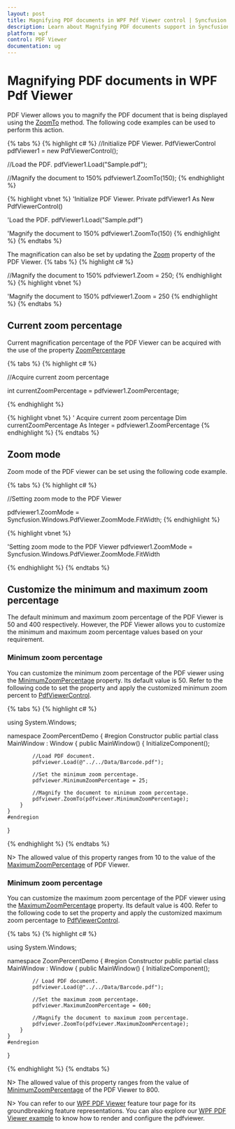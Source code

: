 ```yaml
---
layout: post
title: Magnifying PDF documents in WPF Pdf Viewer control | Syncfusion
description: Learn about Magnifying PDF documents support in Syncfusion WPF Pdf Viewer control, its elements and more.
platform: wpf
control: PDF Viewer
documentation: ug
---
```


# Magnifying PDF documents in WPF Pdf Viewer

PDF Viewer allows you to magnify the PDF document that is being displayed using the [ZoomTo](https://help.syncfusion.com/cr/wpf/Syncfusion.Windows.PdfViewer.PdfViewerControl.html#Syncfusion_Windows_PdfViewer_PdfViewerControl_ZoomTo_System_Int32_) method. The following code examples can be used to perform this action.

{% tabs %}
{% highlight c# %}
//Initialize PDF Viewer.
PdfViewerControl pdfViewer1 = new PdfViewerControl();

//Load the PDF.
pdfViewer1.Load("Sample.pdf");

//Magnify the document to 150%
pdfviewer1.ZoomTo(150);
{% endhighlight %}

{% highlight vbnet %}
'Initialize PDF Viewer.
Private pdfViewer1 As New PdfViewerControl()

'Load the PDF.
pdfViewer1.Load("Sample.pdf")

'Magnify the document to 150%
pdfviewer1.ZoomTo(150)
{% endhighlight %}
{% endtabs %}

The magnification can also be set by updating the [Zoom](https://help.syncfusion.com/cr/wpf/Syncfusion.Windows.PdfViewer.PdfViewerControl.html#Syncfusion_Windows_PdfViewer_PdfViewerControl_Zoom) property of the PDF Viewer.
{% tabs %}
{% highlight c# %}

//Magnify the document to 150%
pdfviewer1.Zoom = 250;
{% endhighlight %}
{% highlight vbnet %}

'Magnify the document to 150%
pdfviewer1.Zoom = 250
{% endhighlight %}
{% endtabs %}

## Current zoom percentage

Current magnification percentage of the PDF Viewer can be acquired with the use of the property [ZoomPercentage](https://help.syncfusion.com/cr/wpf/Syncfusion.Windows.PdfViewer.PdfViewerControl.html#Syncfusion_Windows_PdfViewer_PdfViewerControl_ZoomPercentage)

{% tabs %}
{% highlight c# %}

//Acquire current zoom percentage

int currentZoomPercentage = pdfviewer1.ZoomPercentage;

{% endhighlight %}

{% highlight vbnet %}
' Acquire current zoom percentage 
Dim currentZoomPercentage As Integer = pdfviewer1.ZoomPercentage
{% endhighlight %}
{% endtabs %}

## Zoom mode

Zoom mode of the PDF viewer can be set using the following code example.

{% tabs %}
{% highlight c# %}

//Setting zoom mode to the PDF Viewer

pdfviewer1.ZoomMode = Syncfusion.Windows.PdfViewer.ZoomMode.FitWidth;
{% endhighlight %}

{% highlight vbnet %}

'Setting zoom mode to the PDF Viewer
pdfviewer1.ZoomMode = Syncfusion.Windows.PdfViewer.ZoomMode.FitWidth

{% endhighlight %}
{% endtabs %}

## Customize the minimum and maximum zoom percentage

The default minimum and maximum zoom percentage of the PDF Viewer is 50 and 400 respectively. However, the PDF Viewer allows you to customize the minimum and maximum zoom percentage values based on your requirement.

### Minimum zoom percentage

You can customize the minimum zoom percentage of the PDF viewer using the [MinimumZoomPercentage](https://help.syncfusion.com/cr/wpf/Syncfusion.Windows.PdfViewer.PdfViewerControl.html#Syncfusion_Windows_PdfViewer_PdfViewerControl_MinimumZoomPercentage) property. Its default value is 50. Refer to the following code to set the property and apply the customized minimum zoom percent to [PdfViewerControl](https://help.syncfusion.com/cr/wpf/Syncfusion.Windows.PdfViewer.PdfViewerControl.html).

{% tabs %}
{% highlight c# %}

using System.Windows;

namespace ZoomPercentDemo
{
    #region Constructor
    public partial class MainWindow : Window
    {
        public MainWindow()
        {
            InitializeComponent();

            //Load PDF document.
            pdfviewer.Load(@"../../Data/Barcode.pdf");

            //Set the minimum zoom percentage.
            pdfviewer.MinimumZoomPercentage = 25;

            //Magnify the document to minimum zoom percentage.
            pdfviewer.ZoomTo(pdfviewer.MinimumZoomPercentage);
        }
    }
    #endregion
}

{% endhighlight %}
{% endtabs %}

N> The allowed value of this property ranges from 10 to the value of the [MaximumZoomPercentage](https://help.syncfusion.com/cr/wpf/Syncfusion.Windows.PdfViewer.PdfViewerControl.html#Syncfusion_Windows_PdfViewer_PdfViewerControl_MaximumZoomPercentage) of PDF Viewer.

### Minimum zoom percentage

You can customize the maximum zoom percentage of the PDF viewer using the [MaximumZoomPercentage](https://help.syncfusion.com/cr/wpf/Syncfusion.Windows.PdfViewer.PdfViewerControl.html#Syncfusion_Windows_PdfViewer_PdfViewerControl_MaximumZoomPercentage) property. Its default value is 400. Refer to the following code to set the property and apply the customized maximum zoom percentage to [PdfViewerControl](https://help.syncfusion.com/cr/wpf/Syncfusion.Windows.PdfViewer.PdfViewerControl.html).

{% tabs %}
{% highlight c# %}

using System.Windows;

namespace ZoomPercentDemo
{
    #region Constructor
    public partial class MainWindow : Window
    {
        public MainWindow()
        {
            InitializeComponent();

            // Load PDF document.
            pdfviewer.Load(@"../../Data/Barcode.pdf");

            //Set the maximum zoom percentage.
            pdfviewer.MaximumZoomPercentage = 600;

            //Magnify the document to maximum zoom percentage.
            pdfviewer.ZoomTo(pdfviewer.MaximumZoomPercentage);
        }
    }
    #endregion
}

{% endhighlight %}
{% endtabs %}

N> The allowed value of this property ranges from the value of [MinimumZoomPercentage](https://help.syncfusion.com/cr/wpf/Syncfusion.Windows.PdfViewer.PdfViewerControl.html#Syncfusion_Windows_PdfViewer_PdfViewerControl_MinimumZoomPercentage) of the PDF Viewer to 800.


N> You can refer to our [WPF PDF Viewer](https://www.syncfusion.com/wpf-controls/pdf-viewer) feature tour page for its groundbreaking feature representations. You can also explore our [WPF PDF Viewer example](https://github.com/syncfusion/wpf-demos) to know how to render and configure the pdfviewer.